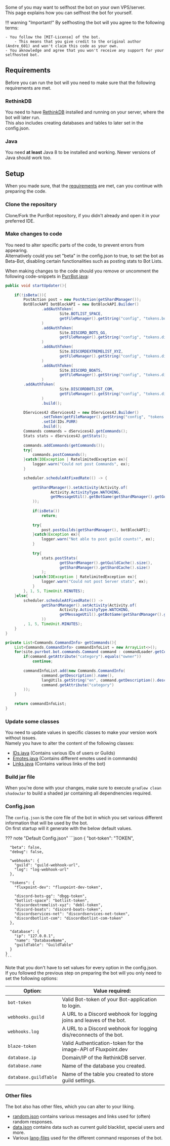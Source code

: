 [PurrBot.java]: https://github.com/purrbot-site/PurrBot/blob/master/src/main/java/site/purrbot/bot/PurrBot.java
[MIT-License]: https://github.com/Andre601/PurrBot/blob/master/LICENSE

[RethinkDB]: https://rethinkdb.com

[IDs.java]: https://github.com/Andre601/PurrBot/blob/master/src/main/java/site/purrbot/bot/constants/IDs.java
[Emotes.java]: https://github.com/Andre601/PurrBot/blob/master/src/main/java/site/purrbot/bot/constants/Emotes.java
[Roles.java]: https://github.com/Andre601/PurrBot/blob/master/src/main/java/site/purrbot/bot/constants/Roles.java
[Links.java]: https://github.com/Andre601/PurrBot/blob/master/src/main/java/site/purrbot/bot/constants/Links.java

[random.json]: https://github.com/Andre601/PurrBot/blob/master/src/main/resources/random.json
[data.json]: https://github.com/Andre601/PurrBot/blob/master/src/main/resources/data.json
[lang-files]: https://github.com/Andre601/PurrBot/blob/master/src/main/resources/lang

Some of you may want to selfhost the bot on your own VPS/server.  
This page explains how you can selfhost the bot for yourself.

!!! warning "Important!"
    By selfhosting the bot will you agree to the following terms:
	
	- You follow the [MIT-License] of the bot.
	    - This means that you give credit to the original author (Andre_601) and won't claim this code as your own.
    - You aknowledge and agree that you won't receive any support for your selfhosted bot.

## Requirements
Before you can run the bot will you need to make sure that the following requirements are met.

### RethinkDB
You need to have [RethinkDB] installed and running on your server, where the bot will later run.  
This also includes creating databases and tables to later set in the config.json.

### Java
You need **at least** Java 8 to be installed and working. Newer versions of Java should work too.

## Setup
When you made sure, that the [requirements](#requirements) are met, can you continue with preparing the code.

### Clone the repository
Clone/Fork the PurrBot repository, if you didn't already and open it in your preferred IDE.

### Make changes to code
You need to alter specific parts of the code, to prevent errors from appearing.  
Alternatively could you set "beta" in the config.json to true, to set the bot as Beta-Bot, disabling certain functionalities such as posting stats to Bot Lists.

When making changes to the code should you remove or uncomment the following code-snippets in [PurrBot.java]:

```java
public void startUpdater(){
    
    if(!isBeta()){
        PostAction post = new PostAction(getShardManager());
        BotBlockAPI botBlockAPI = new BotBlockAPI.Builder()
                .addAuthToken(
                        Site.BOTLIST_SPACE,
                        getFileManager().getString("config", "tokens.botlist-space")
                )
                .addAuthToken(
                        Site.DISCORD_BOTS_GG,
                        getFileManager().getString("config", "tokens.discord-bots-gg")
                )
                .addAuthToken(
                        Site.DISCORDEXTREMELIST_XYZ,
                        getFileManager().getString("config", "tokens.discordextremelist-xyz")
                )
                .addAuthToken(
                        Site.DISCORD_BOATS,
                        getFileManager().getString("config", "tokens.discord-boats")
                )
		.addAuthToken(
                        Site.DISCORDBOTLIST_COM,
                        getFileManager().getString("config", "tokens.discordbotlist-com")
                )
                .build();

        DServices4J dServices4J = new DServices4J.Builder()
                .setToken(getFileManager().getString("config", "tokens.discordservices-net"))
                .setId(IDs.PURR)
                .build();
        Commands commands = dServices4J.getCommands();
        Stats stats = dServices4J.getStats();
        
        commands.addCommands(getCommands());
        try{
            commands.postCommands();
        }catch(IOException | RatelimitedException ex){
            logger.warn("Could not post Commands", ex);
        }

        scheduler.scheduleAtFixedRate(() -> {
    
            getShardManager().setActivity(Activity.of(
                    Activity.ActivityType.WATCHING,
                    getMessageUtil().getBotGame(getShardManager().getGuildCache().size())
            ));
    
            if(isBeta())
                return;
    
            try{
                post.postGuilds(getShardManager(), botBlockAPI);
            }catch(Exception ex){
                logger.warn("Not able to post guild counts!", ex);
            }
            
            try{
                stats.postStats(
                        getShardManager().getGuildCache().size(),
                        getShardManager().getShardCache().size()
                );
            }catch(IOException | RatelimitedException ex){
                logger.warn("Could not post Server stats", ex);
            }
        }, 1, 5, TimeUnit.MINUTES);
    }else{
        scheduler.scheduleAtFixedRate(() -> 
                getShardManager().setActivity(Activity.of(
                        Activity.ActivityType.WATCHING,
                        getMessageUtil().getBotGame(getShardManager().getGuildCache().size())
                ))
        , 1, 5, TimeUnit.MINUTES);
    }
}

private List<Commands.CommandInfo> getCommands(){
    List<Commands.CommandInfo> commandInfoList = new ArrayList<>();
    for(site.purrbot.bot.commands.Command command : commandLoader.getCommands()){
        if(command.getAttribute("category").equals("owner"))
            continue;
        
        commandInfoList.add(new Commands.CommandInfo(
                command.getDescription().name(),
                langUtils.getString("en", command.getDescription().description()),
                command.getAttribute("category")
        ));
    }
    
    return commandInfoList;
}
```

### Update some classes
You need to update values in specific classes to make your version work without issues.  
Namely you have to alter the content of the following classes:

- [IDs.java] (Contains various IDs of users or Guilds)
- [Emotes.java] (Contains different emotes used in commands)
- [Links.java] (Contains various links of the bot)

### Build jar file
When you're done with your changes, make sure to execute `gradlew clean shadowJar` to build a shaded jar containing all dependnencies required.

### Config.json
The `config.json` is the core file of the bot in which you set various different information that will be used by the bot.  
On first startup will it generate with the below default values.

??? note "Default Config.json"
    ```json
    {
      "bot-token": "TOKEN",
      
      "beta": false,
      "debug": false,
      
      "webhooks": {
        "guild": "guild-webhook-url",
        "log": "log-webhook-url"
      },
      
      "tokens": {
        "fluxpoint-dev": "fluxpoint-dev-token",
        
        "discord-bots-gg": "dbgg-token",
        "botlist-space": "botlist-token",
        "discordextremelist-xyz": "debl-token",
        "discord-boats": "discord-boats-token",
        "discordservices-net": "discordservices-net-token",
        "discordbotlist-com": "discordbotlist-com-token"
      },
      
      "database": {
        "ip": "127.0.0.1",
        "name": "DatabaseName",
        "guildTable": "GuildTable"
      }
    }
    ```

Note that you don't have to set values for every option in the config.json.  
If you followed the previous step on preparing the bot will you only need to set the following options:

| Option:                | Value required:                                                     |
| ---------------------- | ------------------------------------------------------------------- |
| `bot-token`            | Valid Bot-token of your Bot-application to login.                   |
| `webhooks.guild`       | A URL to a Discord webhook for logging joins and leaves of the bot. |
| `webhooks.log`         | A URL to a Discord webhook for logging dis/reconnects of the bot.   |
| `blaze-token`          | Valid Authentication-token for the image-API of Fluxpoint.dev       |
| `database.ip`          | Domain/IP of the RethinkDB server.                                  |
| `database.name`        | Name of the database you created.                                   |
| `database.guildTable`  | Name of the table you created to store guild settings.              |

### Other files
The bot also has other files, which you can alter to your liking.

- [random.json] contains various messages and links used for (often) random responses.
- [data.json] contains data such as current guild blacklist, special users and more.
- Various [lang-files] used for the different command responses of the bot.
